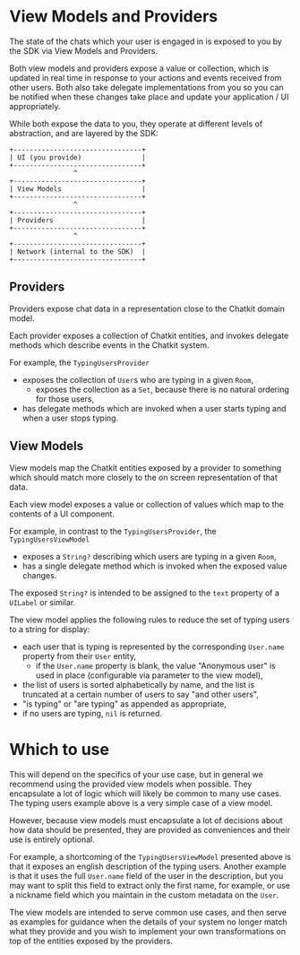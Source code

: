 # View Models and Providers

The state of the chats which your user is engaged in is exposed to you by the
SDK via View Models and Providers.

Both view models and providers expose a value or collection, which is updated
in real time in response to your actions and events received from other users.
Both also take delegate implementations from you so you can be notified when
these changes take place and update your application / UI appropriately.

While both expose the data to you, they operate at different levels of
abstraction, and are layered by the SDK:

```
+--------------------------------+
| UI (you provide)               |
+--------------------------------+
                ^
+--------------------------------+
| View Models                    |
+--------------------------------+
                ^
+--------------------------------+
| Providers                      |
+--------------------------------+
                ^
+--------------------------------+
| Network (internal to the SDK)  |
+--------------------------------+
```

## Providers

Providers expose chat data in a representation close to the Chatkit domain
model.

Each provider exposes a collection of Chatkit entities, and invokes delegate
methods which describe events in the Chatkit system.

For example, the `TypingUsersProvider`

- exposes the collection of `User`s who are typing in a given `Room`,
  - exposes the collection as a `Set`, because there is no natural ordering
    for those users,
- has delegate methods which are invoked when a user starts typing and when a
  user stops typing.

## View Models

View models map the Chatkit entities exposed by a provider to something which
should match more closely to the on screen representation of that data.

Each view model exposes a value or collection of values which map to the
contents of a UI component.

For example, in contrast to the `TypingUsersProvider`, the
`TypingUsersViewModel`

- exposes a `String?` describing which users are typing in a given `Room`,
- has a single delegate method which is invoked when the exposed value changes.

The exposed `String?` is intended to be assigned to the `text` property of a
`UILabel` or similar.

The view model applies the following rules to reduce the set of typing users to
a string for display:
- each user that is typing is represented by the corresponding `User.name`
  property from their `User` entity,
  - if the `User.name` property is blank, the value "Anonymous user" is used in
    place (configurable via parameter to the view model),
- the list of users is sorted alphabetically by name, and the list is truncated
  at a certain number of users to say "and <n> other users",
- "is typing" or "are typing" as appended as appropriate,
- if no users are typing, `nil` is returned.

# Which to use

This will depend on the specifics of your use case, but in general we
recommend using the provided view models when possible. They encapsulate a lot
of logic which will likely be common to many use cases. The typing users
example above is a very simple case of a view model.

However, because view models must encapsulate a lot of decisions about how
data should be presented, they are provided as conveniences and their use is
entirely optional.

For example, a shortcoming of the `TypingUsersViewModel` presented above is
that it exposes an english description of the typing users. Another example is
that it uses the full `User.name` field of the user in the description, but you
may want to split this field to extract only the first name, for example, or
use a nickname field which you maintain in the custom metadata on the `User`.

The view models are intended to serve common use cases, and then serve as
examples for guidance when the details of your system no longer match what
they provide and you wish to implement your own transformations on top of the
entities exposed by the providers.
